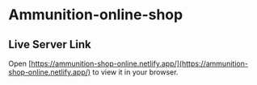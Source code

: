 # Ammunition-online-shop

## Live Server Link

Open [https://ammunition-shop-online.netlify.app/](https://ammunition-shop-online.netlify.app/) to view it in your browser.


